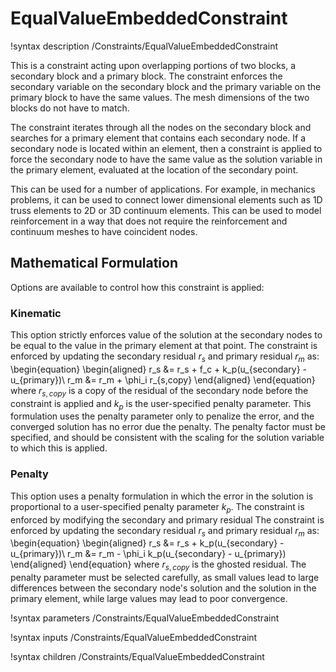 # EqualValueEmbeddedConstraint

!syntax description /Constraints/EqualValueEmbeddedConstraint

This is a constraint acting upon overlapping portions of two blocks, a secondary block and a primary block. The constraint enforces the secondary variable on the secondary block and the primary variable on the primary block to have the same values. The mesh dimensions of the two blocks do not have to match.

The constraint iterates through all the nodes on the secondary block and searches for a primary element that contains each secondary node. If a secondary node is located within an element, then a constraint is applied to force the secondary node to have the same value as the solution variable in the primary element, evaluated at the location of the secondary point.

This can be used for a number of applications. For example, in mechanics problems, it can be used to connect lower dimensional elements such as 1D truss elements to 2D or 3D continuum elements. This can be used to model reinforcement in a way that does not require the reinforcement and continuum meshes to have coincident nodes.

## Mathematical Formulation

Options are available to control how this constraint is applied:

### Kinematic

This option strictly enforces value of the solution at the secondary nodes to be equal to the value in the primary element at that point. The constraint is enforced by updating the secondary residual $r_s$ and primary residual $r_m$ as:
\begin{equation}
\begin{aligned}
r_s &= r_s + f_c + k_p(u_{secondary} - u_{primary})\\
r_m &= r_m + \phi_i r_{s,copy}
\end{aligned}
\end{equation}
where $r_{s,copy}$ is a copy of the residual of the secondary node before the constraint is applied and $k_p$ is the user-specified penalty parameter. This formulation uses the penalty parameter only to penalize the error, and the converged solution has no error due the penalty. The penalty factor must be specified, and should be consistent with the scaling for the solution variable to which this is applied.

### Penalty

This option uses a penalty formulation in which the error in the solution is proportional to a user-specified penalty parameter $k_p$. The constraint is enforced by modifying the secondary and primary residual
The constraint is enforced by updating the secondary residual $r_s$ and primary residual $r_m$ as:
\begin{equation}
\begin{aligned}
r_s &= r_s + k_p(u_{secondary} - u_{primary})\\
r_m &= r_m - \phi_i k_p(u_{secondary} - u_{primary})
\end{aligned}
\end{equation}
where $r_{s,copy}$ is the ghosted residual. The penalty parameter must be selected carefully, as small values lead to large differences between the secondary node's solution and the solution in the primary element, while large values may lead to poor convergence.

!syntax parameters /Constraints/EqualValueEmbeddedConstraint

!syntax inputs /Constraints/EqualValueEmbeddedConstraint

!syntax children /Constraints/EqualValueEmbeddedConstraint
